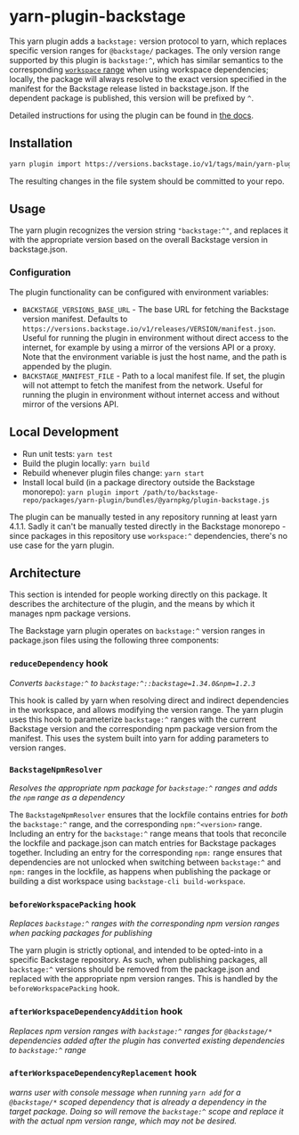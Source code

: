 # yarn-plugin-backstage

This yarn plugin adds a `backstage:` version protocol to yarn, which replaces
specific version ranges for `@backstage/` packages. The only version range
supported by this plugin is `backstage:^`, which has similar semantics to the
corresponding [`workspace` range](https://yarnpkg.com/features/workspaces#cross-references) when using
workspace dependencies; locally, the package will always resolve to the exact
version specified in the manifest for the Backstage release listed in
backstage.json. If the dependent package is published, this version will be
prefixed by `^`.

Detailed instructions for using the plugin can be found in [the docs](https://backstage.io/docs/getting-started/keeping-backstage-updated/#managing-package-versions-with-the-backstage-yarn-plugin).

## Installation

```bash
yarn plugin import https://versions.backstage.io/v1/tags/main/yarn-plugin
```

The resulting changes in the file system should be committed to your repo.

## Usage

The yarn plugin recognizes the version string `"backstage:^"`, and replaces it
with the appropriate version based on the overall Backstage version in
backstage.json.

### Configuration

The plugin functionality can be configured with environment variables:

- `BACKSTAGE_VERSIONS_BASE_URL` - The base URL for fetching the Backstage version
  manifest. Defaults to `https://versions.backstage.io/v1/releases/VERSION/manifest.json`.
  Useful for running the plugin in environment without direct access to the internet,
  for example by using a mirror of the versions API or a proxy.
  Note that the environment variable is just the host name, and the path is appended by
  the plugin.
- `BACKSTAGE_MANIFEST_FILE` - Path to a local manifest file. If set, the plugin
  will not attempt to fetch the manifest from the network. Useful for running
  the plugin in environment without internet access and without mirror of the
  versions API.

## Local Development

- Run unit tests: `yarn test`
- Build the plugin locally: `yarn build`
- Rebuild whenever plugin files change: `yarn start`
- Install local build (in a package directory outside the Backstage monorepo):
  `yarn plugin import
/path/to/backstage-repo/packages/yarn-plugin/bundles/@yarnpkg/plugin-backstage.js`

The plugin can be manually tested in any repository running at least yarn 4.1.1.
Sadly it can't be manually tested directly in the Backstage monorepo - since
packages in this repository use `workspace:^` dependencies, there's no use case
for the yarn plugin.

## Architecture

This section is intended for people working directly on this package. It
describes the architecture of the plugin, and the means by which it manages npm
package versions.

The Backstage yarn plugin operates on `backstage:^` version ranges in
package.json files using the following three components:

### `reduceDependency` hook

_Converts `backstage:^` to `backstage:^::backstage=1.34.0&npm=1.2.3`_

This hook is called by yarn when resolving direct and indirect dependencies in
the workspace, and allows modifying the version range. The yarn plugin uses this
hook to parameterize `backstage:^` ranges with the current Backstage version and
the corresponding npm package version from the manifest. This uses the system
built into yarn for adding parameters to version ranges.

### `BackstageNpmResolver`

_Resolves the appropriate npm package for `backstage:^` ranges and adds the
`npm` range as a dependency_

The `BackstageNpmResolver` ensures that the lockfile contains entries for _both_
the `backstage:^` range, and the corresponding `npm:^<version>` range. Including
an entry for the `backstage:^` range means that tools that reconcile the
lockfile and package.json can match entries for Backstage packages together.
Including an entry for the corresponding `npm:` range ensures that dependencies
are not unlocked when switching between `backstage:^` and `npm:` ranges in the
lockfile, as happens when publishing the package or building a dist workspace
using `backstage-cli build-workspace`.

### `beforeWorkspacePacking` hook

_Replaces `backstage:^` ranges with the corresponding npm version ranges when
packing packages for publishing_

The yarn plugin is strictly optional, and intended to be opted-into in a
specific Backstage repository. As such, when publishing packages, all
`backstage:^` versions should be removed from the package.json and replaced with
the appropriate npm version ranges. This is handled by the
`beforeWorkspacePacking` hook.

### `afterWorkspaceDependencyAddition` hook

_Replaces npm version ranges with `backstage:^` ranges for `@backstage/*` dependencies added after
the plugin has converted existing dependencies to `backstage:^` range_

### `afterWorkspaceDependencyReplacement` hook

_warns user with console message when running `yarn add` for a `@backstage/*` scoped dependency that is already a dependency in the target package. Doing so will remove the `backstage:^` scope and replace it with the actual npm version range, which may not be desired._
